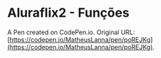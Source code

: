 # Aluraflix2 - Funções

A Pen created on CodePen.io. Original URL: [https://codepen.io/MatheusLanna/pen/poREJKg](https://codepen.io/MatheusLanna/pen/poREJKg).


